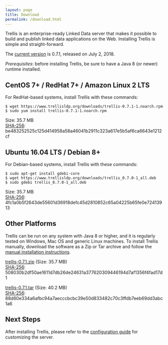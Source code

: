 ```yaml
---
layout: page
title: Download
permalink: /download.html
---
```


Trellis is an enterprise-ready Linked Data server that makes it possible to build and publish linked data applications on the Web.
Installing Trellis is simple and straight-forward.

The [current version](https://github.com/trellis-ldp/trellis/releases/latest) is 0.7.1, released on July 2, 2018.

_Prerequisites_: before installing Trellis, be sure to have a Java 8 (or newer) runtime installed.

## CentOS 7+ / RedHat 7+ / Amazon Linux 2 LTS

For RedHat-based systems, install Trellis with these commands:

    $ wget https://www.trellisldp.org/downloads/trellis-0.7.1-1.noarch.rpm
    $ sudo yum install trellis-0.7.1-1.noarch.rpm

Size: 35.7 MB  
[SHA-256](https://www.trellisldp.org/downloads/trellis-0.7.1-1.noarch.rpm.sha256): be483252525c125d414958a58a46041b2911c323a617e5b5af6ca6643e1212cf

## Ubuntu 16.04 LTS / Debian 8+

For Debian-based systems, install Trellis with these commands:

    $ sudo apt-get install gdebi-core
    $ wget https://www.trellisldp.org/downloads/trellis_0.7.0-1_all.deb
    $ sudo gdebi trellis_0.7.0-1_all.deb

Size: 35.7 MB  
[SHA-256](https://www.trellisldp.org/downloads/trellis_0.7.1-1_all.deb.sha256): 4fc1a0b5f2643de55601d36918defc45d2810852c65a04225b65fe0e72413913

## Other Platforms

Trellis can be run on any system with Java 8 or higher, and it is regularly
tested on Windows, Mac OS and generic Linux machines. To install Trellis
manually, download the software as a Zip or Tar archive and follow the
[manual installation instructions](https://github.com/trellis-ldp/trellis/wiki/Manual-Installation).

[trellis-0.7.1.zip](https://www.trellisldp.org/downloads/trellis-0.7.1.zip)
(Size: 35.7 MB)  
[SHA-256](https://www.trellisldp.org/downloads/trellis-0.7.1.zip.sha256): 508030b2df50ae1611d7db26de24631a377620309446194d7af1356f4fad17d1

[trellis-0.7.1.tar](https://www.trellisldp.org/downloads/trellis-0.7.1.tar)
(Size: 40.2 MB)  
[SHA-256](https://www.trellisldp.org/downloads/trellis-0.7.1.tar.sha256): 88d60e334a6afbc94a7aecccbcbc39e50d833482c70c3ffdb7eeb69dd3abc1a6

## Next Steps

After installing Trellis, please refer to the [configuration guide](https://github.com/trellis-ldp/trellis/wiki/Configuration-Guide)
for customizing the server.

